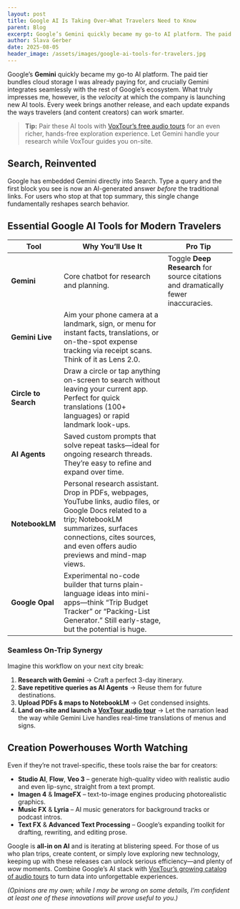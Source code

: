 ```yaml
---
layout: post
title: Google AI Is Taking Over—What Travelers Need to Know
parent: Blog
excerpt: Google’s Gemini quickly became my go-to AI platform. The paid tier already bundles cloud storage I was paying for, and crucially Gemini integrates seamlessly with the rest of Google’s ecosystem. What truly impresses me, however, is the  velocity at which the company is launching new AI tools. 
author: Slava Gerber
date: 2025-08-05
header_image: /assets/images/google-ai-tools-for-travelers.jpg
---
```

Google’s **Gemini** quickly became my go-to AI platform. The paid tier bundles cloud storage I was already paying for, and crucially Gemini integrates seamlessly with the rest of Google’s ecosystem. What truly impresses me, however, is the *velocity* at which the company is launching new AI tools. Every week brings another release, and each update expands the ways travelers (and content creators) can work smarter.

> **Tip:** Pair these AI tools with [VoxTour’s free audio tours](https://voxtour.ai) for an even richer, hands-free exploration experience. Let Gemini handle your research while VoxTour guides you on-site.

## Search, Reinvented

Google has embedded Gemini directly into Search. Type a query and the first block you see is now an AI-generated answer *before* the traditional links. For users who stop at that top summary, this single change fundamentally reshapes search behavior.

## Essential Google AI Tools for Modern Travelers

| Tool | Why You’ll Use It | Pro Tip |
|------|------------------|---------|
| **Gemini** | Core chatbot for research and planning. | Toggle **Deep Research** for source citations and dramatically fewer inaccuracies. |
| **Gemini Live** | Aim your phone camera at a landmark, sign, or menu for instant facts, translations, or on-the-spot expense tracking via receipt scans. Think of it as Lens 2.0. |
| **Circle to Search** | Draw a circle or tap anything on-screen to search without leaving your current app. Perfect for quick translations (100+ languages) or rapid landmark look-ups. |
| **AI Agents** | Saved custom prompts that solve repeat tasks—ideal for ongoing research threads. They’re easy to refine and expand over time. |
| **NotebookLM** | Personal research assistant. Drop in PDFs, webpages, YouTube links, audio files, or Google Docs related to a trip; NotebookLM summarizes, surfaces connections, cites sources, and even offers audio previews and mind-map views. |
| **Google Opal** | Experimental no-code builder that turns plain-language ideas into mini-apps—think “Trip Budget Tracker” or “Packing-List Generator.” Still early-stage, but the potential is huge. |

### Seamless On-Trip Synergy
Imagine this workflow on your next city break:

1. **Research with Gemini** → Craft a perfect 3-day itinerary.
2. **Save repetitive queries as AI Agents** → Reuse them for future destinations.
3. **Upload PDFs & maps to NotebookLM** → Get condensed insights.
4. **Land on-site and launch a [VoxTour audio tour](https://voxtour.ai)** → Let the narration lead the way while Gemini Live handles real-time translations of menus and signs.

## Creation Powerhouses Worth Watching

Even if they’re not travel-specific, these tools raise the bar for creators:

- **Studio AI**, **Flow**, **Veo 3** – generate high-quality video with realistic audio and even lip-sync, straight from a text prompt.
- **Imagen 4** & **ImageFX** – text-to-image engines producing photorealistic graphics.
- **Music FX** & **Lyria** – AI music generators for background tracks or podcast intros.
- **Text FX** & **Advanced Text Processing** – Google’s expanding toolkit for drafting, rewriting, and editing prose.

Google is **all-in on AI** and is iterating at blistering speed. For those of us who plan trips, create content, or simply love exploring new technology, keeping up with these releases can unlock serious efficiency—and plenty of *wow* moments. Combine Google’s AI stack with [VoxTour’s growing catalog of audio tours](https://voxtour.ai) to turn data into unforgettable experiences.

*(Opinions are my own; while I may be wrong on some details, I’m confident at least one of these innovations will prove useful to you.)*

